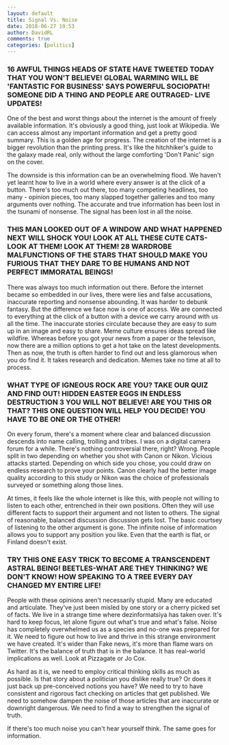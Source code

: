 ```yaml
---  
layout: default  
title: Signal Vs. Noise  
date: 2018-06-27 19:53  
author: DavidRL  
comments: true  
categories: [politics]  
---  
```

<h3>16 AWFUL THINGS HEADS OF STATE HAVE TWEETED TODAY THAT YOU WON'T BELIEVE! GLOBAL WARMING WILL BE 'FANTASTIC FOR BUSINESS' SAYS POWERFUL SOCIOPATH! SOMEONE DID A THING AND PEOPLE ARE OUTRAGED- LIVE UPDATES!</h3>  

One of the best and worst things about the internet is the amount of freely available information. It's obviously a good thing, just look at Wikipedia. We can access almost any important information and get a pretty good summary. This is a golden age for progress. The creation of the internet is a bigger revolution than the printing press. It's like the hitchhiker's guide to the galaxy made real, only without the large comforting 'Don't Panic' sign on the cover.  

<!--more-->  

The downside is this information can be an overwhelming flood. We haven't yet learnt how to live in a world where every answer is at the click of a button. There's too much out there, too many competing headlines, too many - opinion pieces, too many slapped together galleries and too many arguments over nothing. The accurate and true information has been lost in the tsunami of nonsense. The signal has been lost in all the noise.  

<h3>THIS MAN LOOKED OUT OF A WINDOW AND WHAT HAPPENED NEXT WILL SHOCK YOU! LOOK AT ALL THESE CUTE CATS- LOOK AT THEM! LOOK AT THEM! 28 WARDROBE MALFUNCTIONS OF THE STARS THAT SHOULD MAKE YOU FURIOUS THAT THEY DARE TO BE HUMANS AND NOT PERFECT IMMORATAL BEINGS!</h3>  

There was always too much information out there. Before the internet became so embedded in our lives, there were lies and false accusations, inaccurate reporting and nonsense abounding. It was harder to debunk fantasy. But the difference we face now is one of access. We are connected to everything at the click of a button with a device we carry around with us all the time. The inaccurate stories circulate because they are easy to sum up in an image and easy to share. Meme culture ensures ideas spread like wildfire. Whereas before you got your news from a paper or the televison, now there are a million options to get a hot take on the latest developments. Then as now, the truth is often harder to find out and less glamorous when you do find it. It takes research and dedication. Memes take no time at all to process.  

<h3>WHAT TYPE OF IGNEOUS ROCK ARE YOU? TAKE OUR QUIZ AND FIND OUT! HIDDEN EASTER EGGS IN ENDLESS DESTRUCTION 3 YOU WILL NOT BELIEVE! ARE YOU THIS OR THAT? THIS ONE QUESTION WILL HELP YOU DECIDE! YOU HAVE TO BE ONE OR THE OTHER!</h3>  

On every forum, there's a moment where clear and balanced discussion descends into name calling, trolling and tribes. I was on a digital camera forum for a while. There's nothing controversial there, right? Wrong. People split in two depending on whether you shot with Canon or Nikon. Vicious attacks started. Depending on which side you chose, you could draw on endless research to prove your points. Canon clearly had the better image quality according to this study or Nikon was the choice of professionals surveyed or something along those lines.  

At times, it feels like the whole internet is like this, with people not willing to listen to each other, entrenched in their own positions. Often they will use different facts to support their argument and not listen to others. The signal of reasonable, balanced discussion discussion gets lost. The basic courtsey of listening to the other argument is gone. The infinite noise of information allows you to support any position you like. Even that the earth is flat, or Finland doesn't exist.  

<h3>TRY THIS ONE EASY TRICK TO BECOME A TRANSCENDENT ASTRAL BEING! BEETLES-WHAT ARE THEY THINKING? WE DON'T KNOW! HOW SPEAKING TO A TREE EVERY DAY CHANGED MY ENTIRE LIFE!</h3>  

People with these opinions aren't necessarily stupid. Many are educated and articulate. They've just been misled by one story or a cherry picked set of facts. We live in a strange time where dezinformatsiya has taken over. It's hard to keep focus, let alone figure out what's true and what's false. Noise has completely overwhelmed us as a species and no-one was prepared for it. We need to figure out how to live and thrive in this strange environment we have created. It's wider than Fake news, it's more than flame wars on Twitter. It's the balance of truth that is in the balance. It has real-world implications as well. Look at Pizzagate or Jo Cox.  

As hard as it is, we need to employ critical thinking skills as much as possible. Is that story about a politician you dislike really true? Or does it just back up pre-conceived notions you have? We need to try to have consistent and rigorous fact checking on articles that get published. We need to somehow dampen the noise of those articles that are inaccurate or downright dangerous. We need to find a way to strengthen the signal of truth.  

If there's too much noise you can't hear yourself think. The same goes for information.  
